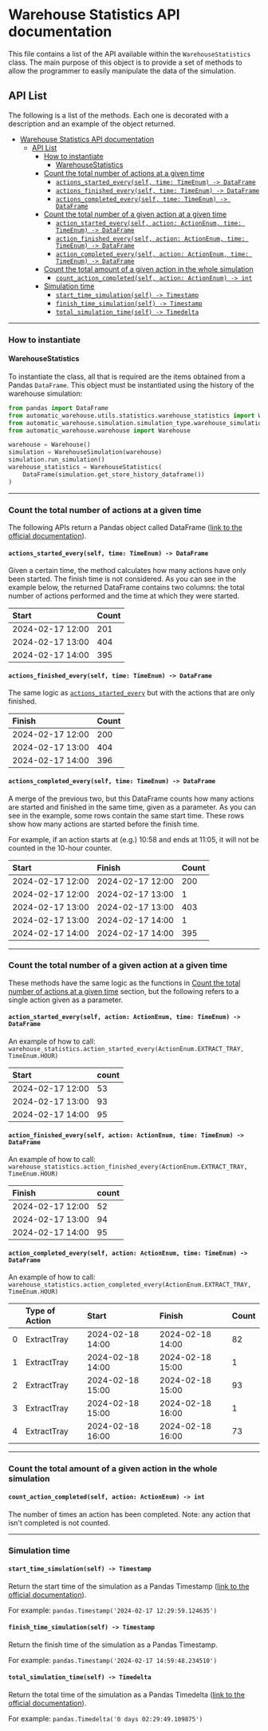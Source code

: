 # Warehouse Statistics API documentation

This file contains a list of the API available within the `WarehouseStatistics` class.
The main purpose of this object is to provide a set of methods to allow the programmer to easily manipulate the data of the
simulation.

## API List

The following is a list of the methods. Each one is decorated with a description and an example of the object returned.

- [Warehouse Statistics API documentation](#warehouse-statistics-api-documentation)
  - [API List](#api-list)
    - [How to instantiate](#how-to-instantiate)
      - [WarehouseStatistics](#warehousestatistics)
    - [Count the total number of actions at a given time](#count-the-total-number-of-actions-at-a-given-time)
      - [`actions_started_every(self, time: TimeEnum) -> DataFrame`](#actions_started_everyself-time-timeenum---dataframe)
      - [`actions_finished_every(self, time: TimeEnum) -> DataFrame`](#actions_finished_everyself-time-timeenum---dataframe)
      - [`actions_completed_every(self, time: TimeEnum) -> DataFrame`](#actions_completed_everyself-time-timeenum---dataframe)
    - [Count the total number of a given action at a given time](#count-the-total-number-of-a-given-action-at-a-given-time)
      - [`action_started_every(self, action: ActionEnum, time: TimeEnum) -> DataFrame`](#action_started_everyself-action-actionenum-time-timeenum---dataframe)
      - [`action_finished_every(self, action: ActionEnum, time: TimeEnum) -> DataFrame`](#action_finished_everyself-action-actionenum-time-timeenum---dataframe)
      - [`action_completed_every(self, action: ActionEnum, time: TimeEnum) -> DataFrame`](#action_completed_everyself-action-actionenum-time-timeenum---dataframe)
    - [Count the total amount of a given action in the whole simulation](#count-the-total-amount-of-a-given-action-in-the-whole-simulation)
      - [`count_action_completed(self, action: ActionEnum) -> int`](#count_action_completedself-action-actionenum---int)
    - [Simulation time](#simulation-time)
      - [`start_time_simulation(self) -> Timestamp`](#start_time_simulationself---timestamp)
      - [`finish_time_simulation(self) -> Timestamp`](#finish_time_simulationself---timestamp)
      - [`total_simulation_time(self) -> Timedelta`](#total_simulation_timeself---timedelta)

------------------------------------------------------------------------------------------------------------------------

### How to instantiate

#### WarehouseStatistics

To instantiate the class, all that is required are the items obtained from a Pandas `DataFrame`. 
This object must be instantiated using the history of the warehouse simulation:

```python
from pandas import DataFrame
from automatic_warehouse.utils.statistics.warehouse_statistics import WarehouseStatistics
from automatic_warehouse.simulation.simulation_type.warehouse_simulation import WarehouseSimulation
from automatic_warehouse.warehouse import Warehouse

warehouse = Warehouse()
simulation = WarehouseSimulation(warehouse)
simulation.run_simulation()
warehouse_statistics = WarehouseStatistics(
    DataFrame(simulation.get_store_history_dataframe())
)
```

------------------------------------------------------------------------------------------------------------------------

### Count the total number of actions at a given time

The following APIs return a Pandas object called DataFrame 
([link to the official documentation](https://pandas.pydata.org/pandas-docs/stable/reference/frame.html)).

#### `actions_started_every(self, time: TimeEnum) -> DataFrame`

Given a certain time, the method calculates how many actions have only been started. 
The finish time is not considered. 
As you can see in the example below, the returned DataFrame contains two columns: 
the total number of actions performed and the time at which they were started.

| Start            | Count |
|:-----------------|:------|
| 2024-02-17 12:00 | 201   |
| 2024-02-17 13:00 | 404   |
| 2024-02-17 14:00 | 395   |


#### `actions_finished_every(self, time: TimeEnum) -> DataFrame`

The same logic as [`actions_started_every`](#actions_started_everyself-time-timeenum---dataframe) but with the actions 
that are only finished.

| Finish           | Count |
|:-----------------|:------|
| 2024-02-17 12:00 | 200   |
| 2024-02-17 13:00 | 404   |
| 2024-02-17 14:00 | 396   |


#### `actions_completed_every(self, time: TimeEnum) -> DataFrame`

A merge of the previous two, but this DataFrame counts how many actions are started and finished in the same time, 
given as a parameter.
As you can see in the example, some rows contain the same start time. 
These rows show how many actions are started before the finish time.

For example, if an action starts at (e.g.) 10:58 and ends at 11:05, it will not be counted in the 10-hour counter.

| Start            | Finish           | Count |
|:-----------------|:-----------------|:------|
| 2024-02-17 12:00 | 2024-02-17 12:00 | 200   |
| 2024-02-17 12:00 | 2024-02-17 13:00 | 1     |
| 2024-02-17 13:00 | 2024-02-17 13:00 | 403   |
| 2024-02-17 13:00 | 2024-02-17 14:00 | 1     |
| 2024-02-17 14:00 | 2024-02-17 14:00 | 395   |


------------------------------------------------------------------------------------------------------------------------

### Count the total number of a given action at a given time

These methods have the same logic as the functions in 
[Count the total number of actions at a given time](#count-the-total-number-of-actions-at-a-given-time) 
section, but the following refers to a single action given as a parameter.

#### `action_started_every(self, action: ActionEnum, time: TimeEnum) -> DataFrame`

An example of how to call: `warehouse_statistics.action_started_every(ActionEnum.EXTRACT_TRAY, TimeEnum.HOUR)`

| Start            | count |
|:-----------------|:------|
| 2024-02-17 12:00 | 53    |
| 2024-02-17 13:00 | 93    |
| 2024-02-17 14:00 | 95    |


#### `action_finished_every(self, action: ActionEnum, time: TimeEnum) -> DataFrame`

An example of how to call: `warehouse_statistics.action_finished_every(ActionEnum.EXTRACT_TRAY, TimeEnum.HOUR)`

| Finish           | count |
|:-----------------|:------|
| 2024-02-17 12:00 | 52    |
| 2024-02-17 13:00 | 94    |
| 2024-02-17 14:00 | 95    |


#### `action_completed_every(self, action: ActionEnum, time: TimeEnum) -> DataFrame`

An example of how to call: `warehouse_statistics.action_completed_every(ActionEnum.EXTRACT_TRAY, TimeEnum.HOUR)`

|   | Type of Action | Start            | Finish           | Count |
|:--|:---------------|:-----------------|:-----------------|:------|
| 0 | ExtractTray    | 2024-02-18 14:00 | 2024-02-18 14:00 | 82    |
| 1 | ExtractTray    | 2024-02-18 14:00 | 2024-02-18 15:00 | 1     |
| 2 | ExtractTray    | 2024-02-18 15:00 | 2024-02-18 15:00 | 93    |
| 3 | ExtractTray    | 2024-02-18 15:00 | 2024-02-18 16:00 | 1     |
| 4 | ExtractTray    | 2024-02-18 16:00 | 2024-02-18 16:00 | 73    |



------------------------------------------------------------------------------------------------------------------------

### Count the total amount of a given action in the whole simulation

#### `count_action_completed(self, action: ActionEnum) -> int`

The number of times an action has been completed. 
Note: any action that isn't completed is not counted.

------------------------------------------------------------------------------------------------------------------------

### Simulation time

#### `start_time_simulation(self) -> Timestamp`

Return the start time of the simulation as a Pandas Timestamp 
([link to the official documentation](https://pandas.pydata.org/pandas-docs/stable/reference/api/pandas.Timestamp.html)).

For example: `pandas.Timestamp('2024-02-17 12:29:59.124635')`

#### `finish_time_simulation(self) -> Timestamp`

Return the finish time of the simulation as a Pandas Timestamp.

For example: `pandas.Timestamp('2024-02-17 14:59:48.234510')`

#### `total_simulation_time(self) -> Timedelta`

Return the total time of the simulation as a Pandas Timedelta
([link to the official documentation](https://pandas.pydata.org/pandas-docs/stable/reference/api/pandas.Timedelta.html)).

For example: `pandas.Timedelta('0 days 02:29:49.109875')`
